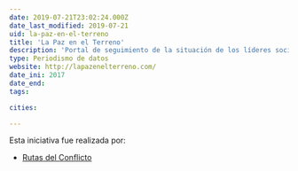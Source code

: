 ```yaml
---
date: 2019-07-21T23:02:24.000Z
date_last_modified: 2019-07-21
uid: la-paz-en-el-terreno
title: 'La Paz en el Terreno'
description: 'Portal de seguimiento de la situación de los líderes sociales en Colombia.'
type: Periodismo de datos
website: http://lapazenelterreno.com/
date_ini: 2017
date_end: 
tags:

cities: 

---
```


Esta iniciativa fue realizada por:

- [Rutas del Conflicto](/organizaciones/rutas-del-conflicto)
